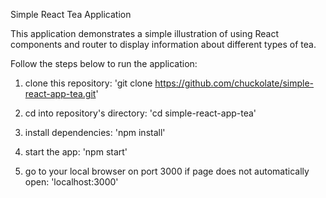 ﻿Simple React Tea Application

This application demonstrates a simple illustration of using React components and router to display information about different types of tea.

Follow the steps below to run the application:

1. clone this repository: 'git clone https://github.com/chuckolate/simple-react-app-tea.git'

2. cd into repository's directory: 'cd simple-react-app-tea'

3. install dependencies: 'npm install'

4. start the app: 'npm start'

5. go to your local browser on port 3000 if page does not automatically open: 'localhost:3000'